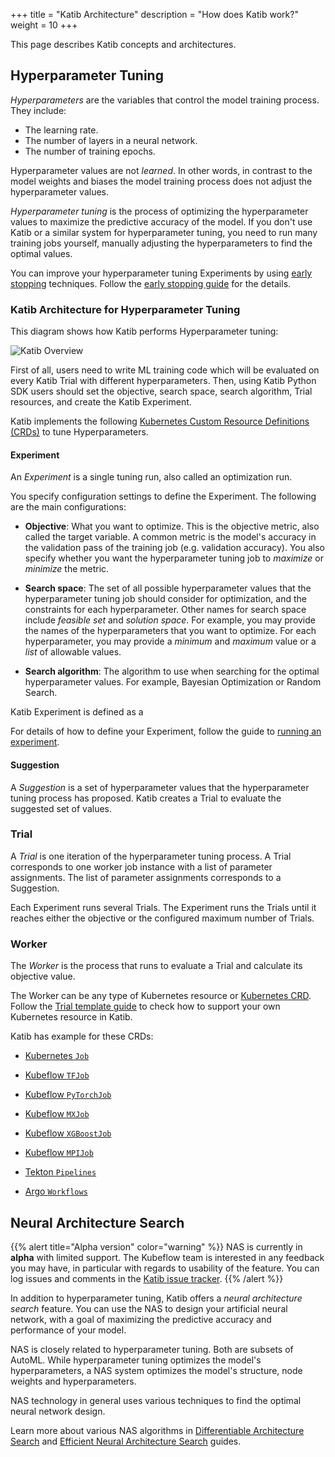 +++
title = "Katib Architecture"
description = "How does Katib work?"
weight = 10
+++

This page describes Katib concepts and architectures.

## Hyperparameter Tuning

_Hyperparameters_ are the variables that control the model training process. They include:

- The learning rate.
- The number of layers in a neural network.
- The number of training epochs.

Hyperparameter values are not _learned_. In other words, in contrast to the
model weights and biases the model training process does not adjust the hyperparameter values.

_Hyperparameter tuning_ is the process of optimizing the hyperparameter values to maximize the
predictive accuracy of the model. If you don't use Katib or a similar system for hyperparameter
tuning, you need to run many training jobs yourself, manually adjusting the hyperparameters
to find the optimal values.

You can improve your hyperparameter tuning Experiments by using
[early stopping](https://en.wikipedia.org/wiki/Early_stopping) techniques.
Follow the [early stopping guide](/docs/components/katib/user-guides/early-stopping/) for the details.

### Katib Architecture for Hyperparameter Tuning

This diagram shows how Katib performs Hyperparameter tuning:

<img src="/docs/components/katib/images/katib-architecture.drawio.svg"
  alt="Katib Overview"
  class="mt-3 mb-3">

First of all, users need to write ML training code which will be evaluated on every Katib Trial
with different hyperparameters. Then, using Katib Python SDK users should set the objective, search
space, search algorithm, Trial resources, and create the Katib Experiment.

Katib implements the following
[Kubernetes Custom Resource Definitions (CRDs)](https://kubernetes.io/docs/concepts/extend-kubernetes/api-extension/custom-resources/)
to tune Hyperparameters.

#### Experiment

An _Experiment_ is a single tuning run, also called an optimization run.

You specify configuration settings to define the Experiment. The following are the main configurations:

- **Objective**: What you want to optimize. This is the objective metric, also called the target
  variable. A common metric is the model's accuracy in the validation pass of the training job
  (e.g. validation accuracy). You also specify whether you want the hyperparameter tuning job
  to _maximize_ or _minimize_ the metric.

- **Search space**: The set of all possible hyperparameter values that the hyperparameter tuning job
  should consider for optimization, and the constraints for each hyperparameter. Other names for
  search space include _feasible set_ and _solution space_. For example, you may provide the
  names of the hyperparameters that you want to optimize. For each hyperparameter, you may
  provide a _minimum_ and _maximum_ value or a _list_ of allowable values.

- **Search algorithm**: The algorithm to use when searching for the optimal hyperparameter values.
  For example, Bayesian Optimization or Random Search.

Katib Experiment is defined as a

For details of how to define your Experiment, follow the guide to [running an
experiment](/docs/components/katib/experiment/).

#### Suggestion

A _Suggestion_ is a set of hyperparameter values that the hyperparameter tuning process has proposed.
Katib creates a Trial to evaluate the suggested set of values.

### Trial

A _Trial_ is one iteration of the hyperparameter tuning process. A Trial corresponds to one
worker job instance with a list of parameter assignments. The list of parameter assignments
corresponds to a Suggestion.

Each Experiment runs several Trials. The Experiment runs the Trials until it
reaches either the objective or the configured maximum number of Trials.

### Worker

The _Worker_ is the process that runs to evaluate a Trial and calculate its objective value.

The Worker can be any type of Kubernetes resource or
[Kubernetes CRD](https://kubernetes.io/docs/concepts/extend-kubernetes/api-extension/custom-resources/).
Follow the [Trial template guide](/docs/components/katib/user-guides/trial-template/#custom-resource)
to check how to support your own Kubernetes resource in Katib.

Katib has example for these CRDs:

- [Kubernetes `Job`](https://kubernetes.io/docs/concepts/workloads/controllers/job/)

- [Kubeflow `TFJob`](/docs/components/training/user-guides/tensorflow/)

- [Kubeflow `PyTorchJob`](/docs/components/training/user-guides/pytorch)

- [Kubeflow `MXJob`](/docs/components/training/user-guides/mxnet)

- [Kubeflow `XGBoostJob`](/docs/components/training/user-guides/xgboost)

- [Kubeflow `MPIJob`](/docs/components/training/user-guides/mpi)

- [Tekton `Pipelines`](https://github.com/kubeflow/katib/tree/master/examples/v1beta1/tekton)

- [Argo `Workflows`](https://github.com/kubeflow/katib/tree/master/examples/v1beta1/argo)

## Neural Architecture Search

{{% alert title="Alpha version" color="warning" %}}
NAS is currently in <b>alpha</b> with limited support. The Kubeflow team is
interested in any feedback you may have, in particular with regards to usability
of the feature. You can log issues and comments in
the [Katib issue tracker](https://github.com/kubeflow/katib/issues).
{{% /alert %}}

In addition to hyperparameter tuning, Katib offers a _neural architecture
search_ feature. You can use the NAS to design your artificial neural network, with a goal of
maximizing the predictive accuracy and performance of your model.

NAS is closely related to hyperparameter tuning. Both are subsets of AutoML. While hyperparameter
tuning optimizes the model's hyperparameters, a NAS system optimizes the model's structure,
node weights and hyperparameters.

NAS technology in general uses various techniques to find the optimal neural network design.

Learn more about various NAS algorithms in
[Differentiable Architecture Search](https://github.com/kubeflow/katib/tree/025ce256a4c0e7cb048d340454fa74040a54a2f8/pkg/suggestion/v1beta1/nas/darts)
and [Efficient Neural Architecture Search](https://github.com/kubeflow/katib/tree/025ce256a4c0e7cb048d340454fa74040a54a2f8/pkg/suggestion/v1beta1/nas/enas)
guides.
